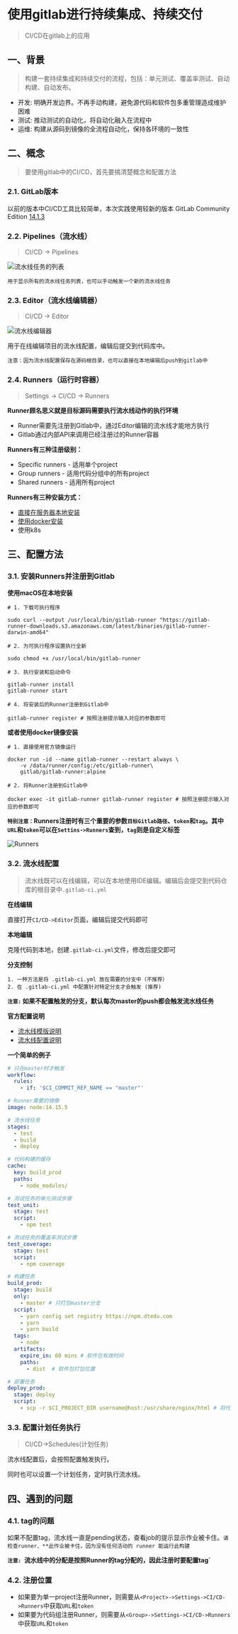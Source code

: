 # 使用gitlab进行持续集成、持续交付

> CI/CD在gitlab上的应用

## 一、背景

> 构建一套持续集成和持续交付的流程，包括：单元测试、覆盖率测试、自动构建、自动发布。

- 开发: 明确开发边界。不再手动构建，避免源代码和软件包多重管理造成维护困难
- 测试: 推动测试的自动化，将自动化融入在流程中
- 运维: 构建从源码到镜像的全流程自动化，保持各环境的一致性

## 二、概念

> 要使用gitlab中的CI/CD，首先要搞清楚概念和配置方法

### 2.1. GitLab版本

以前的版本中CI/CD工具比较简单，本次实践使用较新的版本 GitLab Community Edition [14.1.3](https://gitlab.com/gitlab-org/gitlab-foss/-/tags/v14.1.3)

### 2.2. Pipelines（流水线）
> CI/CD -> Pipelines

![流水线任务的列表](images/pipelines.jpg)

`用于显示所有的流水线任务列表，也可以手动触发一个新的流水线任务`

### 2.3. Editor（流水线编辑器）
> CI/CD -> Editor

![流水线编辑器](images/editor.jpg)

用于在线编辑项目的流水线配置，编辑后提交到代码库中。

`注意：因为流水线配置保存在源码根目录，也可以直接在本地编辑后push到gitlab中`


### 2.4. Runners（运行时容器）
> Settings -> CI/CD -> Runners

**Runner顾名思义就是目标源码需要执行流水线动作的执行环境**

- Runner需要先注册到Gitlab中，通过Editor编辑的流水线才能地方执行
- Gitlab通过内部API来调用已经注册过的Runner容器


**Runners有三种注册级别：**

- Specific runners - 适用单个project
- Group runners - 适用代码分组中的所有project
- Shared runners - 适用所有project

**Runners有三种安装方式：**

- [直接在服务器本地安装](https://docs.gitlab.com/runner/install/bleeding-edge.html#download-any-other-tagged-release)
- [使用docker安装](https://hub.docker.com/r/gitlab/gitlab-runner)
- 使用k8s

## 三、配置方法

### 3.1. 安装Runners并注册到Gitlab

**使用macOS在本地安装**

```shell
# 1. 下载可执行程序

sudo curl --output /usr/local/bin/gitlab-runner "https://gitlab-runner-downloads.s3.amazonaws.com/latest/binaries/gitlab-runner-darwin-amd64"

# 2. 为可执行程序设置执行全新

sudo chmod +x /usr/local/bin/gitlab-runner

# 3. 执行安装和启动命令

gitlab-runner install
gitlab-runner start

# 4. 将安装后的Runner注册到Gitlab中

gitlab-runner register # 按照注册提示输入对应的参数即可

```

**或者使用docker镜像安装**

```shell
# 1. 直接使用官方镜像运行

docker run -id --name gitlab-runner --restart always \
    -v /data/runner/config:/etc/gitlab-runner\
    gitlab/gitlab-runner:alpine

# 2. 将Runner注册到Gitlab中

docker exec -it gitlab-runner gitlab-runner register # 按照注册提示输入对应的参数即可

```

**`特别注意：`Runners注册时有三个重要的参数`目标Gitlab路径`、`token`和`tag`。其中`URL`和`token`可以在`Settins->Runners`查到，`tag`则是自定义标签**

![Runners](images/runners.jpg)

### 3.2. 流水线配置

> 流水线既可以在线编辑，可以在本地使用IDE编辑。编辑后会提交到代码仓库的根目录中`.gitlab-ci.yml`

**在线编辑**

直接打开`CI/CD->Editor`页面，编辑后提交代码即可

**本地编辑**

克隆代码到本地，创建`.gitlab-ci.yml`文件，修改后提交即可

**分支控制**

    1. 一种方法是将 .gitlab-ci.yml 放在需要的分支中（不推荐）
    2. 在 .gitlab-ci.yml 中配置针对特定分支才会触发 (推荐)

**`注意:` 如果不配置触发的分支，默认每次master的push都会触发流水线任务**

**官方配置说明**

- [流水线模版说明](https://docs.gitlab.com/ee/development/cicd/templates.html)
- [流水线配置说明](https://gitlab.dtedu.com/help/ci/yaml/index.md)

**一个简单的例子**

```yaml
# 只在master时才触发
workflow:
  rules:
    - if: '$CI_COMMIT_REF_NAME == "master"'

# Runner需要的镜像
image: node:14.15.5

# 流水线任务
stages:
  - test
  - build
  - deploy

# 代码构建的缓存
cache:
  key: build_prod
  paths:
    - node_modules/

# 测试任务的单元测试步骤
test_unit:
  stage: test
  script:
    - npm test

# 测试任务的覆盖率测试步骤
test_coverage:
  stage: test
  script:
    - npm coverage

# 构建任务
build_prod:
  stage: build
  only:
    - master # 只打包master分支
  script:
    - yarn config set registry https://npm.dtedu.com
    - yarn
    - yarn build
  tags:
    - node
  artifacts:
    expire_in: 60 mins # 软件包有效时间
    paths:
      - dist  # 软件包打包位置

# 部署任务
deploy_prod:
  stage: deploy
  script:
    - scp -r $CI_PROJECT_DIR username@host:/usr/share/nginx/html # 将代码推送到远程服务器中
```

### 3.3. 配置计划任务执行

> CI/CD->Schedules(计划任务)

流水线配置后，会按照配置触发执行。

同时也可以设置一个计划任务，定时执行流水线。


## 四、遇到的问题

### 4.1. tag的问题

如果不配置tag，流水线一直是pending状态，查看job的提示显示作业被卡住。`请检查runner、**此作业被卡住，因为没有任何活动的 runner 能运行此构建`

**`注意: `流水线中的分配是按照Runner的tag分配的，因此注册时要配置tag`**

### 4.2. 注册位置

- 如果要为单一project注册Runner，则需要从`<Project>->Settings->CI/CD->Runners`中获取`URL`和`token`
- 如果要为代码组注册Runner，则需要从`<Group>->Settings->CI/CD->Runners`中获取`URL`和`token`